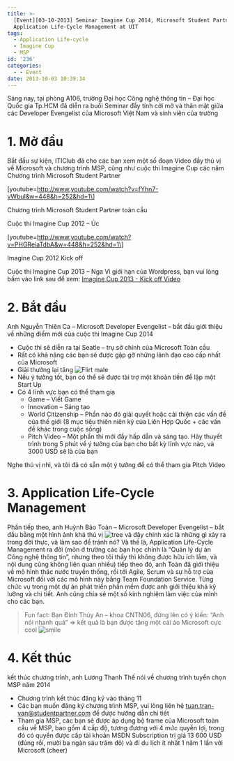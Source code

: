 ```yaml
---
title: >-
  [Event][03-10-2013] Seminar Imagine Cup 2014, Microsoft Student Partner,
  Application Life-Cycle Management at UIT
tags:
  - Application Life-cycle
  - Imagine Cup
  - MSP
id: '236'
categories:
  - - Event
date: 2013-10-03 10:39:34
---
```


Sáng nay, tại phòng A106, trường Đại học Công nghệ thông tin – Đại học Quốc gia Tp.HCM đã diễn ra buổi Seminar đầy tính cởi mở và thân mật giữa các Developer Evengelist của Microsoft Việt Nam và sinh viên của trường
<!-- more -->
# 1\. Mở đầu

Bắt đầu sự kiện, ITIClub đã cho các bạn xem một số đoạn Video đầy thú vị về Microsoft và chương trình MSP, cũng như cuộc thi Imagine Cup các năm Chương trình Microsoft Student Partner

\[youtube=http://www.youtube.com/watch?v=fYhn7-vWbuI&w=448&h=252&hd=1\]

Chương trình Microsoft Student Partner toàn cầu

Cuộc thi Imagine Cup 2012 – Úc

\[youtube=http://www.youtube.com/watch?v=PHGReiaTdbA&w=448&h=252&hd=1\]

Imagine Cup 2012 Kick off

Cuộc thi Imagine Cup 2013 – Nga Vì giới hạn của Wordpress, bạn vui lòng bấm vào link sau để xem: [Imagine Cup 2013 - Kick off Video](http://www.youtube.com/watch?v=-WEwQsTbxC0)

# 2\. Bắt đầu

Anh Nguyễn Thiên Ca – Microsoft Developer Evengelist – bắt đầu giới thiệu về những điểm mới của cuộc thi Imagine Cup 2014

*   Cuộc thi sẽ diễn ra tại Seatle – trụ sở chính của Microsoft Toàn cầu
*   Rất có khả năng các bạn sẽ được gặp gỡ những lãnh đạo cao cấp nhất của Microsoft
*   Giải thưởng lại tăng ![Flirt male](http://cuoilennaocacban2.files.wordpress.com/2013/10/wlemoticon-flirtmale.png)
*   Nếu ý tưởng tốt, bạn có thể sẽ được tài trợ một khoản tiền để lập một Start Up
*   Có 4 lĩnh vực bạn có thể tham gia
    *   Game – Viết Game
    *   Innovation – Sáng tạo
    *   World Citizenship – Phần nào đó giải quyết hoặc cải thiện các vấn đề của thế giới (8 mục tiêu thiên niên kỷ của Liên Hợp Quốc + các vấn đề khác trong cuộc sống)
    *   Pitch Video – Một phần thi mới đầy hấp dẫn và sáng tạo. Hãy thuyết trình trong 5 phút về ý tưởng của bạn cho bất kỳ lĩnh vực nào, và 3000 USD sẽ là của bạn

Nghe thú vị nhỉ, và tôi đã có sẵn một ý tưởng để có thể tham gia Pitch Video

# 3\. Application Life-Cycle Management

Phần tiếp theo, anh Huỳnh Bảo Toàn – Microsoft Developer Evengelist – bắt đầu bằng một hình ảnh khá thú vị ![tree](https://farm4.staticflickr.com/3727/10067683046_8ee06cf21d_o.gif) và đây chính xác là những gì xảy ra trong đời thực, và làm sao để tránh nó? Và thế là, Application Life-Cycle Management ra đời (môn ở trường các bạn học chính là “Quản lý dự án Công nghệ thông tin”, nhưng theo tôi thấy thì không được hữu ích lắm, và nội dung cũng không liên quan nhiều) tiếp theo đó, anh Toàn đã giới thiệu về mô hình thác nước truyền thống, rồi tới Agile, Scrum và sự hỗ trợ của Microsoft đối với các mô hình này bằng Team Foundation Service. Từng chức vụ trong một dự án phát triển phần mềm được anh giới thiệu khá kỹ lưỡng và chi tiết. Anh cũng chia sẻ một số kinh nghiệm làm việc của mình cho các bạn.

> Fun fact: Bạn Đinh Thúy An – khoa CNTN06, đứng lên có ý kiến: “Anh nói nhanh quá” => kết quả là bạn được tặng một cái áo Microsoft cực cool ![smile](https://cuoilennaocacban2.files.wordpress.com/2013/10/wlemoticon-partysmile.png)

# 4\. Kết thúc

kết thúc chương trình, anh Lương Thanh Thế nói về chương trình tuyển chọn MSP năm 2014

*   Chương trình kết thúc đăng ký vào tháng 11
*   Các bạn muốn đăng ký chương trình MSP, vui lòng liên hệ [tuan.tran-van@studentpartner.com](mailto:tuan.tran-van@studentpartner.com) để được hướng dẫn chi tiết
*   Tham gia MSP, các bạn sẽ được áp dụng bộ frame của Microsoft toàn cầu về MSP, bao gồm 4 cấp độ, tương đương với 4 mức quyền lợi, trong đó có quyền được cấp tài khoản MSDN Subscription trị giá 13 600 USD (đúng rồi, mười ba ngàn sáu trăm đô) và đi du lịch ít nhất 1 năm 1 lần với Microsoft (cheer)